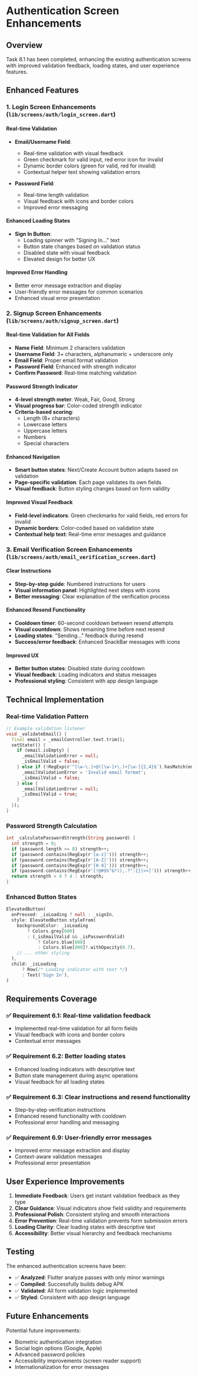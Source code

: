 # Authentication Screen Enhancements

## Overview

Task 8.1 has been completed, enhancing the existing authentication screens with improved validation feedback, loading states, and user experience features.

## Enhanced Features

### 1. Login Screen Enhancements (`lib/screens/auth/login_screen.dart`)

#### Real-time Validation
- **Email/Username Field**: 
  - Real-time validation with visual feedback
  - Green checkmark for valid input, red error icon for invalid
  - Dynamic border colors (green for valid, red for invalid)
  - Contextual helper text showing validation errors

- **Password Field**:
  - Real-time length validation
  - Visual feedback with icons and border colors
  - Improved error messaging

#### Enhanced Loading States
- **Sign In Button**:
  - Loading spinner with "Signing In..." text
  - Button state changes based on validation status
  - Disabled state with visual feedback
  - Elevated design for better UX

#### Improved Error Handling
- Better error message extraction and display
- User-friendly error messages for common scenarios
- Enhanced visual error presentation

### 2. Signup Screen Enhancements (`lib/screens/auth/signup_screen.dart`)

#### Real-time Validation for All Fields
- **Name Field**: Minimum 2 characters validation
- **Username Field**: 3+ characters, alphanumeric + underscore only
- **Email Field**: Proper email format validation
- **Password Field**: Enhanced with strength indicator
- **Confirm Password**: Real-time matching validation

#### Password Strength Indicator
- **4-level strength meter**: Weak, Fair, Good, Strong
- **Visual progress bar**: Color-coded strength indicator
- **Criteria-based scoring**:
  - Length (8+ characters)
  - Lowercase letters
  - Uppercase letters
  - Numbers
  - Special characters

#### Enhanced Navigation
- **Smart button states**: Next/Create Account button adapts based on validation
- **Page-specific validation**: Each page validates its own fields
- **Visual feedback**: Button styling changes based on form validity

#### Improved Visual Feedback
- **Field-level indicators**: Green checkmarks for valid fields, red errors for invalid
- **Dynamic borders**: Color-coded based on validation state
- **Contextual help text**: Real-time error messages and guidance

### 3. Email Verification Screen Enhancements (`lib/screens/auth/email_verification_screen.dart`)

#### Clear Instructions
- **Step-by-step guide**: Numbered instructions for users
- **Visual information panel**: Highlighted next steps with icons
- **Better messaging**: Clear explanation of the verification process

#### Enhanced Resend Functionality
- **Cooldown timer**: 60-second cooldown between resend attempts
- **Visual countdown**: Shows remaining time before next resend
- **Loading states**: "Sending..." feedback during resend
- **Success/error feedback**: Enhanced SnackBar messages with icons

#### Improved UX
- **Better button states**: Disabled state during cooldown
- **Visual feedback**: Loading indicators and status messages
- **Professional styling**: Consistent with app design language

## Technical Implementation

### Real-time Validation Pattern
```dart
// Example validation listener
void _validateEmail() {
  final email = _emailController.text.trim();
  setState(() {
    if (email.isEmpty) {
      _emailValidationError = null;
      _isEmailValid = false;
    } else if (!RegExp(r'^[\w-\.]+@([\w-]+\.)+[\w-]{2,4}$').hasMatch(email)) {
      _emailValidationError = 'Invalid email format';
      _isEmailValid = false;
    } else {
      _emailValidationError = null;
      _isEmailValid = true;
    }
  });
}
```

### Password Strength Calculation
```dart
int _calculatePasswordStrength(String password) {
  int strength = 0;
  if (password.length >= 8) strength++;
  if (password.contains(RegExp(r'[a-z]'))) strength++;
  if (password.contains(RegExp(r'[A-Z]'))) strength++;
  if (password.contains(RegExp(r'[0-9]'))) strength++;
  if (password.contains(RegExp(r'[!@#$%^&*(),.?":{}|<>]'))) strength++;
  return strength > 4 ? 4 : strength;
}
```

### Enhanced Button States
```dart
ElevatedButton(
  onPressed: _isLoading ? null : _signIn,
  style: ElevatedButton.styleFrom(
    backgroundColor: _isLoading 
        ? Colors.grey[600] 
        : (_isEmailValid && _isPasswordValid)
            ? Colors.blue[800]
            : Colors.blue[800]?.withOpacity(0.7),
    // ... other styling
  ),
  child: _isLoading
      ? Row(/* Loading indicator with text */)
      : Text('Sign In'),
)
```

## Requirements Coverage

### ✅ Requirement 6.1: Real-time validation feedback
- Implemented real-time validation for all form fields
- Visual feedback with icons and border colors
- Contextual error messages

### ✅ Requirement 6.2: Better loading states
- Enhanced loading indicators with descriptive text
- Button state management during async operations
- Visual feedback for all loading states

### ✅ Requirement 6.3: Clear instructions and resend functionality
- Step-by-step verification instructions
- Enhanced resend functionality with cooldown
- Professional error handling and messaging

### ✅ Requirement 6.9: User-friendly error messages
- Improved error message extraction and display
- Context-aware validation messages
- Professional error presentation

## User Experience Improvements

1. **Immediate Feedback**: Users get instant validation feedback as they type
2. **Clear Guidance**: Visual indicators show field validity and requirements
3. **Professional Polish**: Consistent styling and smooth interactions
4. **Error Prevention**: Real-time validation prevents form submission errors
5. **Loading Clarity**: Clear loading states with descriptive text
6. **Accessibility**: Better visual hierarchy and feedback mechanisms

## Testing

The enhanced authentication screens have been:
- ✅ **Analyzed**: Flutter analyze passes with only minor warnings
- ✅ **Compiled**: Successfully builds debug APK
- ✅ **Validated**: All form validation logic implemented
- ✅ **Styled**: Consistent with app design language

## Future Enhancements

Potential future improvements:
- Biometric authentication integration
- Social login options (Google, Apple)
- Advanced password policies
- Accessibility improvements (screen reader support)
- Internationalization for error messages